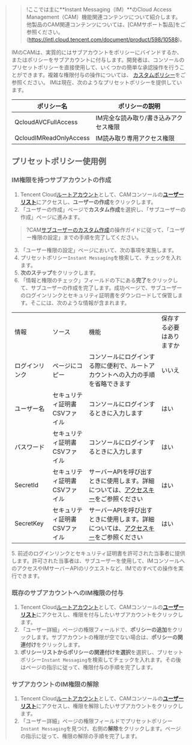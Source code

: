 >>!ここでは主に**Instant Messaging（IM）**のCloud Access Management（CAM）機能関連コンテンツについて紹介します。他製品のCAM関連コンテンツについては、[CAMサポート製品]をご参照ください。(https://intl.cloud.tencent.com/document/product/598/10588)。
>
>IMのCAMは、実質的にはサブアカウントをポリシーにバインドするか、またはポリシーをサブアカウントに付与します。開発者は、コンソールのプリセットポリシーを直接使用して、いくつかの簡単な承認操作を行うことができます。複雑な権限付与の操作については、 [カスタムポリシー](https://intl.cloud.tencent.com/document/product/1047/38088)をご参照ください。
>IMは現在、次のようなプリセットポリシーを提供しています。
>
><table class="table"><thead><tr><th>ポリシー名</th><th>ポリシーの説明</th></tr></thead>
><tbody><tr><td>QcloudAVCFullAccess</td><td>IM完全な読み取り/書き込みアクセス権限</td></tr>
><tr><td>QcloudIMReadOnlyAccess</td><td>IM読み取り専用アクセス権限</td></tr></tbody></table>
>
>## プリセットポリシー使用例
>
>### IM権限を持つサブアカウントの作成
>
>
>1. Tencent Cloud[ルートアカウント](https://intl.cloud.tencent.com/document/product/598/32633)として、CAMコンソールの[**ユーザーリスト**](https://console.cloud.tencent.com/cam)にアクセスし、**ユーザーの作成**をクリックします。
>2. 「ユーザーの作成」ページで**カスタム作成**を選択し、「サブユーザーの作成」ページに進みます。
>>?CAM[サブユーザーのカスタム作成](https://intl.cloud.tencent.com/document/product/598/13674)の操作ガイドに従って、「ユーザー権限の設定」までの手順を完了してください。
>3. 「ユーザー権限の設定」ページにおいて、次の事項を実施します。
>  1. プリセットポリシー`Instant Messaging`を検索して、チェックを入れます。
>  2. **次のステップ**をクリックします。
>4. 「情報と権限のチェック」フィールドの下にある**完了**をクリックして、サブユーザーの作成を完了します。成功ページで、サブユーザーのログインリンクとセキュリティ証明書をダウンロードして保管します。そこには、次のような情報が含まれます。
><table class="table"><tbody><tr><td>情報</ td> <td>ソース</ td> <td>機能</td><td>保存する必要はありますか</td></tr>
><tr><td>ログインリンク</td><td>ページにコピー</td><td>コンソールにログインする際に便利で、ルートアカウントへの入力の手順を省略できます</td><td>いいえ</td></tr>
><tr><td>ユーザー名</td><td>セキュリティ証明書CSVファイル</td><td>コンソールにログインするときに入力します</td><td>はい</td></tr>
><tr><td>パスワード</td><td>セキュリティ証明書CSVファイル</td><td>コンソールにログインするときに入力します</td><td>はい</td></tr>
><tr><td>SecretId</td><td>セキュリティ証明書CSVファイル</td><td>サーバーAPIを呼び出すときに使用します。詳細については、<a href="https://intl.cloud.tencent.com/document/product/598/32675" target="_blank">アクセスキー</a>をご参照ください</td><td>はい</td></tr>
><tr><td>SecretKey</td><td>セキュリティ証明書CSVファイル</td><td>サーバーAPIを呼び出すときに使用します。詳細については、<a href="https://intl.cloud.tencent.com/document/product/598/32675" target="_blank">アクセスキー</a>をご参照ください</td><td>はい</td></tr></tbody></table>
>5. 前述のログインリンクとセキュリティ証明書を許可された当事者に提供します。許可された当事者は、サブユーザーを使用して、IMコンソールへのアクセスやIMサーバーAPIのリクエストなど、IMでのすべての操作を実行できます。
>
>### 既存のサブアカウントへのIM権限の付与
>
>
>1. Tencent Cloud[ルートアカウント](https://intl.cloud.tencent.com/document/product/598/32633)として、CAMコンソールの[**ユーザーリスト**](https://console.cloud.tencent.com/cam)にアクセスし、権限を付与したいサブアカウントをクリックします。
>2. 「ユーザー詳細」ページの権限フィールドで、**ポリシーの追加**をクリックします。サブアカウントの権限が空でない場合は、**ポリシーの関連付け**をクリックします。
>3. **ポリシーリストからポリシーの関連付けを選択**を選択し、プリセットポリシー`Instant Messaging`を検索してチェックを入れます。その後はページの指示に従って、権限付与の手順を完了します。 
>
>
>### サブアカウントのIM権限の解除
>
>
>1. Tencent Cloud[ルートアカウント](https://intl.cloud.tencent.com/document/product/598/32633)として、CAMコンソールの[**ユーザーリスト**](https://console.cloud.tencent.com/cam)にアクセスし、権限を解除したいサブアカウントをクリックします。
>2. 「ユーザー詳細」ページの権限フィールドでプリセットポリシー`Instant Messaging`を見つけ、右側の**解除**をクリックします。ページの指示に従って、権限の解除の手順を完了します。
